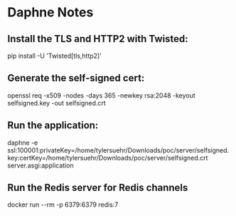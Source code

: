 # Daphne Notes

## Install the TLS and HTTP2 with Twisted:

pip install -U 'Twisted[tls,http2]'

## Generate the self-signed cert:

openssl req -x509 -nodes -days 365 -newkey rsa:2048 -keyout selfsigned.key -out selfsigned.crt

## Run the application:
daphne -e ssl:100001:privateKey=/home/tylersuehr/Downloads/poc/server/selfsigned.key:certKey=/home/tylersuehr/Downloads/poc/server/selfsigned.crt server.asgi:application

## Run the Redis server for Redis channels
docker run --rm -p 6379:6379 redis:7
